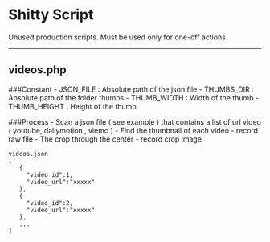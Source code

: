 Shitty Script
===================
Unused production scripts. Must be used only for one-off actions.

----------

videos.php 
-------------

###Constant 
			- JSON_FILE : Absolute path of the json file
			- THUMBS_DIR : Absolute path of the folder thumbs
			- THUMB_WIDTH : Width of the thumb
			- THUMB_HEIGHT : Height of the thumb
			
###Process
        	- Scan a json file ( see example ) that contains a list of url video ( youtube, dailymotion , viemo )
        	- Find the thumbnail of each video
        	- record raw file
        	- The crop through the center
        	- record crop image
        
	
```
videos.json
[
   {
     "video_id":1,
     "video_url":"xxxxx"
   },
   {
     "video_id":2,
     "video_url":"xxxxx"
   },
   ...
]
```
